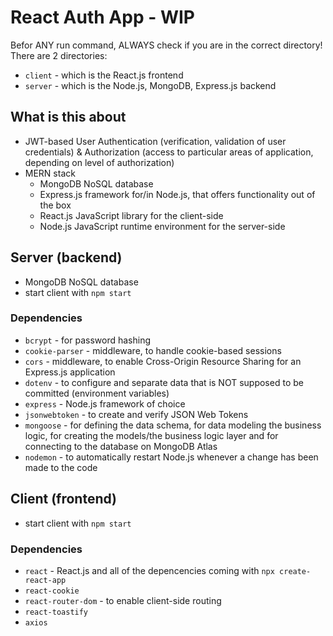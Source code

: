 # React Auth App - WIP

Befor ANY run command, ALWAYS check if you are in the correct directory! <br>
There are 2 directories:
- `client` - which is the React.js frontend
- `server` - which is the Node.js, MongoDB, Express.js backend

## What is this about
- JWT-based User Authentication (verification, validation of user credentials) & Authorization (access to particular areas of application, depending on level of authorization)
- MERN stack
  - MongoDB NoSQL database
  - Express.js framework for/in Node.js, that offers functionality out of the box
  - React.js JavaScript library for the client-side
  - Node.js JavaScript runtime environment for the server-side

## Server (backend)
- MongoDB NoSQL database
- start client with `npm start`

### Dependencies
- `bcrypt` - for password hashing
- `cookie-parser` - middleware, to handle cookie-based sessions
- `cors` - middleware, to enable Cross-Origin Resource Sharing for an Express.js application
- `dotenv` - to configure and separate data that is NOT supposed to be committed (environment variables)
- `express` - Node.js framework of choice
- `jsonwebtoken` - to create and verify JSON Web Tokens
- `mongoose` - for defining the data schema, for data modeling the business logic, for creating the models/the business logic layer and for connecting to the database on MongoDB Atlas
- `nodemon` - to automatically restart Node.js whenever a change has been made to the code

## Client (frontend)
- start client with `npm start`

### Dependencies
- `react` - React.js and all of the depencencies coming with `npx create-react-app`
- `react-cookie`
- `react-router-dom` - to enable client-side routing
- `react-toastify`
- `axios`


